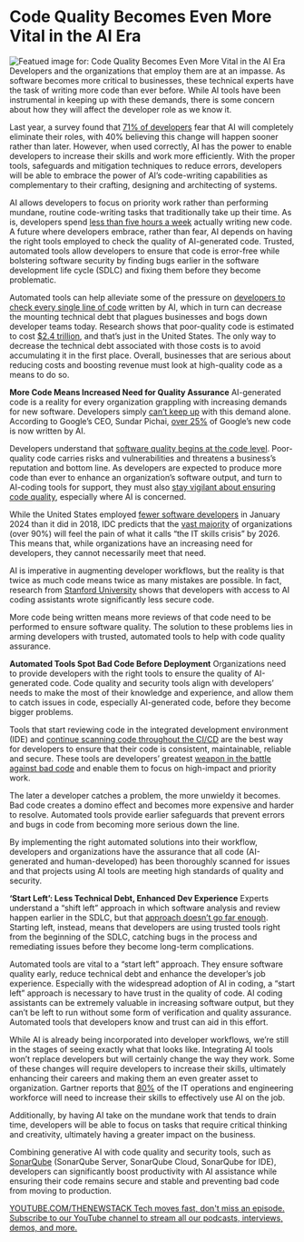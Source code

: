 # Code Quality Becomes Even More Vital in the AI Era
![Featued image for: Code Quality Becomes Even More Vital in the AI Era](https://cdn.thenewstack.io/media/2025/01/abf54e6c-qa2-1024x576.png)
Developers and the organizations that employ them are at an impasse. As software becomes more critical to businesses, these technical experts have the task of writing more code than ever before. While AI tools have been instrumental in keeping up with these demands, there is some concern about how they will affect the developer role as we know it.

Last year, a survey found that [71% of developers](https://evansdata.com/press/viewRelease.php?pressID=340) fear that AI will completely eliminate their roles, with 40% believing this change will happen sooner rather than later. However, when used correctly, AI has the power to enable developers to increase their skills and work more efficiently. With the proper tools, safeguards and mitigation techniques to reduce errors, developers will be able to embrace the power of AI’s code-writing capabilities as complementary to their crafting, designing and architecting of systems.

AI allows developers to focus on priority work rather than performing mundane, routine code-writing tasks that traditionally take up their time. As is, developers spend [less than five hours a week](https://www.software.com/reports/code-time-report) actually writing new code. A future where developers embrace, rather than fear, AI depends on having the right tools employed to check the quality of AI-generated code. Trusted, automated tools allow developers to ensure that code is error-free while bolstering software security by finding bugs earlier in the software development life cycle (SDLC) and fixing them before they become problematic.

Automated tools can help alleviate some of the pressure on [developers to check every single line of code](https://thenewstack.io/unraveling-the-costs-of-bad-code-in-software-development/) written by AI, which in turn can decrease the mounting technical debt that plagues businesses and bogs down developer teams today. Research shows that poor-quality code is estimated to cost [$2.4 trillion](https://www.it-cisq.org/the-cost-of-poor-quality-software-in-the-us-a-2022-report/), and that’s just in the United States. The only way to decrease the technical debt associated with those costs is to avoid accumulating it in the first place. Overall, businesses that are serious about reducing costs and boosting revenue must look at high-quality code as a means to do so.

**More Code Means Increased Need for Quality Assurance**
AI-generated code is a reality for every organization grappling with increasing demands for new software. Developers simply [can’t keep up](https://thenewstack.io/10-pitfalls-to-keep-in-mind-with-ai-software-development/) with this demand alone. According to Google’s CEO, Sundar Pichai, [over 25%](https://blog.google/inside-google/message-ceo/alphabet-earnings-q3-2024/) of Google’s new code is now written by AI.

Developers understand that [software quality begins at the code level](https://thenewstack.io/level-up-your-software-quality-with-static-code-analysis/). Poor-quality code carries risks and vulnerabilities and threatens a business’s reputation and bottom line. As developers are expected to produce more code than ever to enhance an organization’s software output, and turn to AI-coding tools for support, they must also [stay vigilant about ensuring code quality](https://thenewstack.io/5-clean-code-tips-for-reducing-cognitive-complexity/), especially where AI is concerned.

While the United States employed [fewer software developers](https://www.adpresearch.com/the-rise-and-fall-of-the-software-developer/) in January 2024 than it did in 2018, IDC predicts that the [vast majority](https://www.idc.com/getdoc.jsp?containerId=prUS52128824) of organizations (over 90%) will feel the pain of what it calls “the IT skills crisis” by 2026. This means that, while organizations have an increasing need for developers, they cannot necessarily meet that need.

AI is imperative in augmenting developer workflows, but the reality is that twice as much code means twice as many mistakes are possible. In fact, research from [Stanford University](https://ee.stanford.edu/dan-boneh-and-team-find-relying-ai-more-likely-make-your-code-buggier) shows that developers with access to AI coding assistants wrote significantly less secure code.

More code being written means more reviews of that code need to be performed to ensure software quality. The solution to these problems lies in arming developers with trusted, automated tools to help with code quality assurance.

**Automated Tools Spot Bad Code Before Deployment**
Organizations need to provide developers with the right tools to ensure the quality of AI-generated code. Code quality and security tools align with developers’ needs to make the most of their knowledge and experience, and allow them to catch issues in code, especially AI-generated code, before they become bigger problems.

Tools that start reviewing code in the integrated development environment (IDE) and [continue scanning code throughout the CI/CD](https://thenewstack.io/ai-generated-code-requires-a-trust-and-verify-approach/) are the best way for developers to ensure that their code is consistent, maintainable, reliable and secure. These tools are developers’ greatest [weapon in the battle against bad code](https://thenewstack.io/bad-code-stalls-developer-velocity/) and enable them to focus on high-impact and priority work.

The later a developer catches a problem, the more unwieldy it becomes. Bad code creates a domino effect and becomes more expensive and harder to resolve. Automated tools provide earlier safeguards that prevent errors and bugs in code from becoming more serious down the line.

By implementing the right automated solutions into their workflow, developers and organizations have the assurance that all code (AI-generated and human-developed) has been thoroughly scanned for issues and that projects using AI tools are meeting high standards of quality and security.

**‘Start Left’: Less Technical Debt, Enhanced Dev Experience**
Experts understand a “shift left” approach in which software analysis and review happen earlier in the SDLC, but that [approach doesn’t go far enough](https://thenewstack.io/take-the-shift-left-approach-a-step-further-by-starting-left/). Starting left, instead, means that developers are using trusted tools right from the beginning of the SDLC, catching bugs in the process and remediating issues before they become long-term complications.

Automated tools are vital to a “start left” approach. They ensure software quality early, reduce technical debt and enhance the developer’s job experience. Especially with the widespread adoption of AI in coding, a “start left” approach is necessary to have trust in the quality of code. AI coding assistants can be extremely valuable in increasing software output, but they can’t be left to run without some form of verification and quality assurance. Automated tools that developers know and trust can aid in this effort.

While AI is already being incorporated into developer workflows, we’re still in the stages of seeing exactly what that looks like. Integrating AI tools won’t replace developers but will certainly change the way they work. Some of these changes will require developers to increase their skills, ultimately enhancing their careers and making them an even greater asset to organization. Gartner reports that [80%](https://www.gartner.com/en/newsroom/press-releases/2024-10-03-gartner-says-generative-ai-will-require-80-percent-of-engineering-workforce-to-upskill-through-2027) of the IT operations and engineering workforce will need to increase their skills to effectively use AI on the job.

Additionally, by having AI take on the mundane work that tends to drain time, developers will be able to focus on tasks that require critical thinking and creativity, ultimately having a greater impact on the business.

Combining generative AI with code quality and security tools, such as [SonarQube](https://www.sonarsource.com/lp/products/all/) (SonarQube Server, SonarQube Cloud, SonarQube for IDE), developers can significantly boost productivity with AI assistance while ensuring their code remains secure and stable and preventing bad code from moving to production.

[
YOUTUBE.COM/THENEWSTACK
Tech moves fast, don't miss an episode. Subscribe to our YouTube
channel to stream all our podcasts, interviews, demos, and more.
](https://youtube.com/thenewstack?sub_confirmation=1)